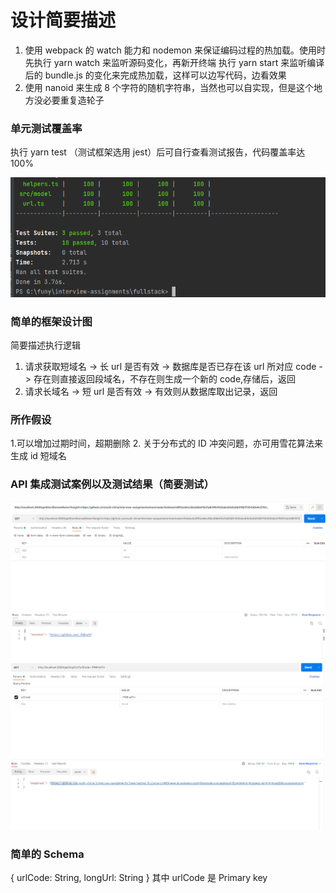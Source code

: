 <!-- @format -->

# 设计简要描述

1. 使用 webpack 的 watch 能力和 nodemon 来保证编码过程的热加载。使用时先执行 yarn watch 来监听源码变化，再新开终端
   执行 yarn start 来监听编译后的 bundle.js 的变化来完成热加载，这样可以边写代码，边看效果
2. 使用 nanoid 来生成 8 个字符的随机字符串，当然也可以自实现，但是这个地方没必要重复造轮子

### 单元测试覆盖率

执行 yarn test （测试框架选用 jest）后可自行查看测试报告，代码覆盖率达 100%

![img_1.png](img_1.png)

### 简单的框架设计图

简要描述执行逻辑

1. 请求获取短域名 -> 长 url 是否有效 -> 数据库是否已存在该 url 所对应 code -> 存在则直接返回段域名，不存在则生成一个新的 code,存储后，返回
2. 请求长域名 -> 短 url 是否有效 -> 有效则从数据库取出记录，返回

### 所作假设

1.可以增加过期时间，超期删除 2. 关于分布式的 ID 冲突问题，亦可用雪花算法来生成 id 短域名

### API 集成测试案例以及测试结果（简要测试）

![img.png](img.png)
![img_2.png](img_2.png)

### 简单的 Schema

{
urlCode: String,
longUrl: String
}
其中 urlCode 是 Primary key
